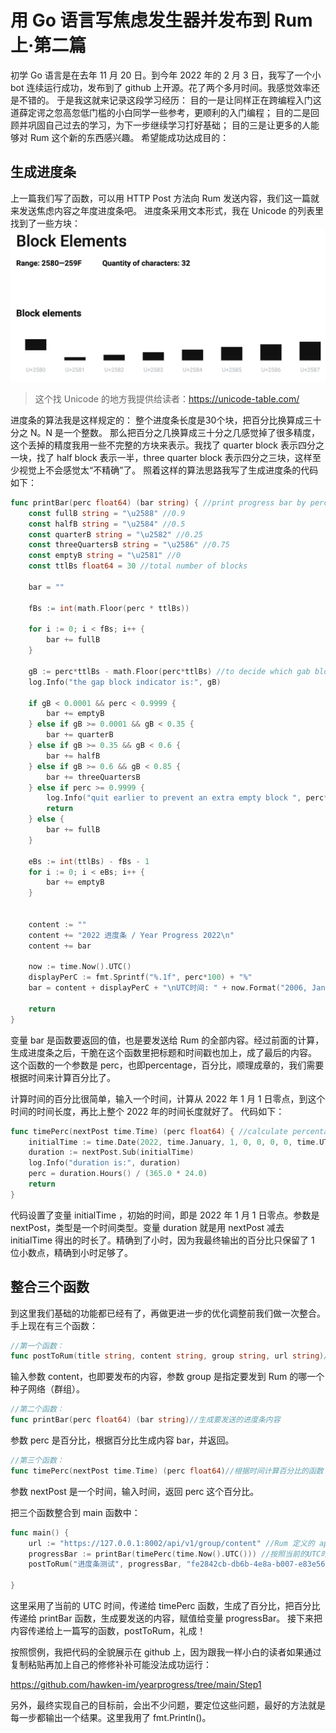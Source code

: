 # 用 Go 语言写焦虑发生器并发布到 Rum 上·第二篇

初学 Go 语言是在去年 11 月 20 日。到今年 2022 年的 2 月 3 日，我写了一个小 bot 连续运行成功，发布到了 github 上开源。花了两个多月时间。我感觉效率还是不错的。
于是我这就来记录这段学习经历：
目的一是让同样正在跨编程入门这道薛定谔之忽高忽低门槛的小白同学一些参考，更顺利的入门编程；
目的二是回顾并巩固自己过去的学习，为下一步继续学习打好基础；
目的三是让更多的人能够对 Rum 这个新的东西感兴趣。
希望能成功达成目的：

## 生成进度条
上一篇我们写了函数，可以用 HTTP Post 方法向 Rum 发送内容，我们这一篇就来发送焦虑内容之年度进度条吧。
进度条采用文本形式，我在 Unicode 的列表里找到了一些方块：
![](img/blocks.png)

>这个找 Unicode 的地方我提供给读者：https://unicode-table.com/

进度条的算法我是这样规定的：
整个进度条长度是30个块，把百分比换算成三十分之 N。N 是一个整数。
那么把百分之几换算成三十分之几感觉掉了很多精度，这个丢掉的精度我用一些不完整的方块来表示。我找了 quarter block 表示四分之一块，找了 half block 表示一半，three quarter block 表示四分之三块，这样至少视觉上不会感觉太“不精确”了。
照着这样的算法思路我写了生成进度条的代码如下：
``` Go
func printBar(perc float64) (bar string) { //print progress bar by percentage
	const fullB string = "\u2588" //0.9
	const halfB string = "\u2584" //0.5
	const quarterB string = "\u2582" //0.25
	const threeQuartersB string = "\u2586" //0.75
	const emptyB string = "\u2581" //0
	const ttlBs float64 = 30 //total number of blocks

	bar = ""

	fBs := int(math.Floor(perc * ttlBs))

	for i := 0; i < fBs; i++ {
		bar += fullB
	}
	
	gB := perc*ttlBs - math.Floor(perc*ttlBs) //to decide which gab block to chose.
	log.Info("the gap block indicator is:", gB)

	if gB < 0.0001 && perc < 0.9999 {
		bar += emptyB
	} else if gB >= 0.0001 && gB < 0.35 {
		bar += quarterB
	} else if gB >= 0.35 && gB < 0.6 {
		bar += halfB
	} else if gB >= 0.6 && gB < 0.85 {
		bar += threeQuartersB
	} else if perc >= 0.9999 {
		log.Info("quit earlier to prevent an extra empty block ", perc*ttlBs)
		return
	} else {
		bar += fullB
	}

	eBs := int(ttlBs) - fBs - 1
	for i := 0; i < eBs; i++ {
		bar += emptyB
	}


	content := ""
	content += "2022 进度条 / Year Progress 2022\n"
	content += bar

	now := time.Now().UTC()
	displayPerC := fmt.Sprintf("%.1f", perc*100) + "%"
	bar = content + displayPerC + "\nUTC时间: " + now.Format("2006, Jan 02, 15:04:05") + "\n"

	return
}
```

变量 bar 是函数要返回的值，也是要发送给 Rum 的全部内容。经过前面的计算，生成进度条之后，干脆在这个函数里把标题和时间戳也加上，成了最后的内容。
这个函数的一个参数是 perc，也即percentage，百分比，顺理成章的，我们需要根据时间来计算百分比了。

计算时间的百分比很简单，输入一个时间，计算从 2022 年 1 月 1 日零点，到这个时间的时间长度，再比上整个 2022 年的时间长度就好了。
代码如下：
``` GO
func timePerc(nextPost time.Time) (perc float64) { //calculate percentage
	initialTime := time.Date(2022, time.January, 1, 0, 0, 0, 0, time.UTC)
	duration := nextPost.Sub(initialTime)
	log.Info("duration is:", duration)
	perc = duration.Hours() / (365.0 * 24.0)
	return
}
```

代码设置了变量 initialTime ，初始的时间，即是 2022 年 1 月 1 日零点。参数是 nextPost，类型是一个时间类型。变量 duration 就是用 nextPost 减去 initialTime 得出的时长了。精确到了小时，因为我最终输出的百分比只保留了 1 位小数点，精确到小时足够了。

## 整合三个函数
到这里我们基础的功能都已经有了，再做更进一步的优化调整前我们做一次整合。手上现在有三个函数：
``` Go
//第一个函数：
func postToRum(title string, content string, group string, url string)//发送内容给 Rum
```
输入参数 content，也即要发布的内容，参数 group 是指定要发到 Rum 的哪一个种子网络（群组）。

``` Go
//第二个函数：
func printBar(perc float64) (bar string)//生成要发送的进度条内容
```
参数 perc 是百分比，根据百分比生成内容 bar，并返回。

``` Go
//第三个函数：
func timePerc(nextPost time.Time) (perc float64)//根据时间计算百分比的函数
```
参数 nextPost 是一个时间，输入时间，返回 perc 这个百分比。

把三个函数整合到 main 函数中：
``` Go
func main() {	
	url := "https://127.0.0.1:8002/api/v1/group/content" //Rum 定义的 api
	progressBar := printBar(timePerc(time.Now().UTC())) //按照当前的UTC时间生成一个进度条
	postToRum("进度条测试", progressBar, "fe2842cb-db6b-4e8a-b007-e83e5603131c", url) //发布到Go语言学习小组

}

```

这里采用了当前的 UTC 时间，传递给 timePerc 函数，生成了百分比，把百分比传递给 printBar 函数，生成要发送的内容，赋值给变量 progressBar。
接下来把内容传递给上一篇写的函数，postToRum，礼成！

按照惯例，我把代码的全貌展示在 github 上，因为跟我一样小白的读者如果通过复制粘贴再加上自己的修修补补可能没法成功运行：

https://github.com/hawken-im/yearprogress/tree/main/Step1

另外，最终实现自己的目标前，会出不少问题，要定位这些问题，最好的方法就是每一步都输出一个结果。这里我用了 fmt.Println()。
